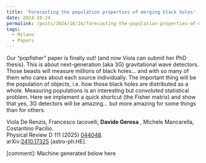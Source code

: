 ```yaml
---
title: 'Forecasting the population properties of merging black holes'
date: 2024-10-24
permalink: /posts/2024/10/24/forecasting-the-population-properties-of-merging-black-holes
tags:
  - Milano
  - Papers
---
```


Our “popfisher” paper is finally out! (and now Viola can submit her PhD thesis). This is about next-generation (aka 3G) gravitational wave detectors. Those beasts will measure millions of black holes… and with so many of them who cares about each source individually. The important thing will be the population of objects, i.e. how those black holes are distributed as a whole. Measuring populations is an interesting but convoluted statistical problem. Here we implement a quick shortcut (the Fisher matrix) and show that yes, 3G detectors will be amazing… but more amazing for some things than for others.

Viola De Renzis, Francesco Iacovelli, **Davide Gerosa** , Michele Mancarella, Costantino Pacilio.  
Physical Review D 111 (2025) [044048](<https://journals.aps.org/prd/abstract/10.1103/PhysRevD.111.044048>).  
arXiv:[](<https://arxiv.org/abs/2204.00026>)[](<https://arxiv.org/abs/2204.03423>)[2410.17325](<https://arxiv.org/abs/2410.17325>) [astro-ph.HE].

[comment]: Machine generated below here
